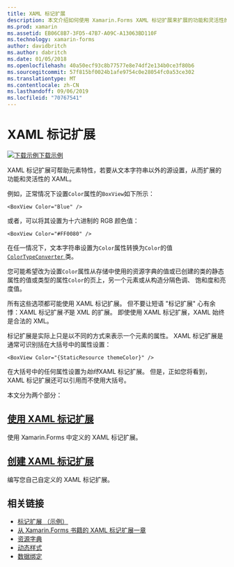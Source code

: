 ```yaml
---
title: XAML 标记扩展
description: 本文介绍如何使用 Xamarin.Forms XAML 标记扩展来扩展的功能和灵活性的 XAML 元素特性，若要从文本字符串以外的源设置，从而。
ms.prod: xamarin
ms.assetid: EB06C8B7-3FD5-47B7-A09C-A13063BD110F
ms.technology: xamarin-forms
author: davidbritch
ms.author: dabritch
ms.date: 01/05/2018
ms.openlocfilehash: 40a50ecf93c8b77577e8e74df2e134b0ce3f80b6
ms.sourcegitcommit: 57f815bf0024b1afe9754c0e28054fc0a53ce302
ms.translationtype: MT
ms.contentlocale: zh-CN
ms.lasthandoff: 09/06/2019
ms.locfileid: "70767541"
---
```

# <a name="xaml-markup-extensions"></a>XAML 标记扩展

[![下载示例](~/media/shared/download.png)下载示例](https://docs.microsoft.com/samples/xamarin/xamarin-forms-samples/xaml-markupextensions)

XAML 标记扩展可帮助元素特性，若要从文本字符串以外的源设置，从而扩展的功能和灵活性的 XAML。

例如，正常情况下设置`Color`属性的`BoxView`如下所示：

```xaml
<BoxView Color="Blue" />
```

或者，可以将其设置为十六进制的 RGB 颜色值：

```xaml
<BoxView Color="#FF0080" />
```

在任一情况下，文本字符串设置为`Color`属性转换为`Color`的值[ `ColorTypeConverter` ](xref:Xamarin.Forms.ColorTypeConverter)类。

您可能希望改为设置`Color`属性从存储中使用的资源字典的值或已创建的类的静态属性的值或类型的属性`Color`的页上，另一个元素或从构造分隔色调、 饱和度和亮度值。

所有这些选项都可能使用 XAML 标记扩展。 但不要让短语 "标记扩展" 心有余悸：XAML 标记扩展*不*是 XML 的扩展。 即使使用 XAML 标记扩展，XAML 始终是合法的 XML。

标记扩展是实际上只是以不同的方式来表示一个元素的属性。 XAML 标记扩展是通常可识别括在大括号中的属性设置：

```xaml
<BoxView Color="{StaticResource themeColor}" />
```

在大括号中的任何属性设置为*始终*XAML 标记扩展。 但是，正如您将看到，XAML 标记扩展还可以引用而不使用大括号。

本文分为两个部分：

## <a name="consuming-xaml-markup-extensionsconsumingmd"></a>[使用 XAML 标记扩展](consuming.md)  

使用 Xamarin.Forms 中定义的 XAML 标记扩展。

## <a name="creating-xaml-markup-extensionscreatingmd"></a>[创建 XAML 标记扩展](creating.md)

编写您自己自定义的 XAML 标记扩展。

## <a name="related-links"></a>相关链接

- [标记扩展 （示例）](https://docs.microsoft.com/samples/xamarin/xamarin-forms-samples/xaml-markupextensions)
- [从 Xamarin.Forms 书籍的 XAML 标记扩展一章](~/xamarin-forms/creating-mobile-apps-xamarin-forms/summaries/chapter10.md)
- [资源字典](~/xamarin-forms/xaml/resource-dictionaries.md)
- [动态样式](~/xamarin-forms/user-interface/styles/dynamic.md)
- [数据绑定](~/xamarin-forms/app-fundamentals/data-binding/index.md)

